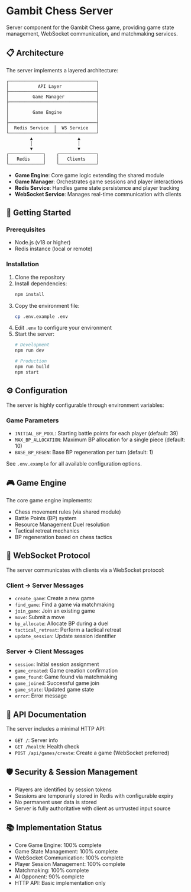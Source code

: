 # Gambit Chess Server

Server component for the Gambit Chess game, providing game state management, WebSocket communication, and matchmaking services.

## 📋 Architecture

The server implements a layered architecture:

```
┌─────────────────────────────────┐
│           API Layer             │
├─────────────────────────────────┤
│         Game Manager            │
├─────────────────────────────────┤
│                                 │
│         Game Engine             │
│                                 │
├─────────────────────────────────┤
│  Redis Service  │  WS Service   │
└─────────────────┴───────────────┘
         ▲                 ▲
         │                 │
         ▼                 ▼
┌─────────────┐    ┌──────────────┐
│   Redis     │    │   Clients    │
└─────────────┘    └──────────────┘
```

- **Game Engine**: Core game logic extending the shared module
- **Game Manager**: Orchestrates game sessions and player interactions
- **Redis Service**: Handles game state persistence and player tracking
- **WebSocket Service**: Manages real-time communication with clients

## 🚀 Getting Started

### Prerequisites

- Node.js (v18 or higher)
- Redis instance (local or remote)

### Installation

1. Clone the repository
2. Install dependencies:
   ```bash
   npm install
   ```
3. Copy the environment file:
   ```bash
   cp .env.example .env
   ```
4. Edit `.env` to configure your environment
5. Start the server:
   ```bash
   # Development
   npm run dev
   
   # Production
   npm run build
   npm start
   ```

## ⚙️ Configuration

The server is highly configurable through environment variables:

### Game Parameters

- `INITIAL_BP_POOL`: Starting battle points for each player (default: 39)
- `MAX_BP_ALLOCATION`: Maximum BP allocation for a single piece (default: 10)
- `BASE_BP_REGEN`: Base BP regeneration per turn (default: 1)

See `.env.example` for all available configuration options.

## 🎮 Game Engine

The core game engine implements:

- Chess movement rules (via shared module)
- Battle Points (BP) system
- Resource Management Duel resolution
- Tactical retreat mechanics
- BP regeneration based on chess tactics

## 🔄 WebSocket Protocol

The server communicates with clients via a WebSocket protocol:

### Client -> Server Messages

- `create_game`: Create a new game
- `find_game`: Find a game via matchmaking
- `join_game`: Join an existing game
- `move`: Submit a move
- `bp_allocate`: Allocate BP during a duel
- `tactical_retreat`: Perform a tactical retreat
- `update_session`: Update session identifier

### Server -> Client Messages

- `session`: Initial session assignment
- `game_created`: Game creation confirmation
- `game_found`: Game found via matchmaking
- `game_joined`: Successful game join
- `game_state`: Updated game state
- `error`: Error message

## 📝 API Documentation

The server includes a minimal HTTP API:

- `GET /`: Server info
- `GET /health`: Health check
- `POST /api/games/create`: Create a game (WebSocket preferred)

## 🛡️ Security & Session Management

- Players are identified by session tokens
- Sessions are temporarily stored in Redis with configurable expiry
- No permanent user data is stored
- Server is fully authoritative with client as untrusted input source

## 📚 Implementation Status

- Core Game Engine: 100% complete
- Game State Management: 100% complete
- WebSocket Communication: 100% complete
- Player Session Management: 100% complete
- Matchmaking: 100% complete
- AI Opponent: 90% complete
- HTTP API: Basic implementation only 